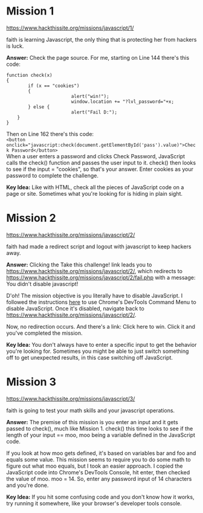 # Mission 1
https://www.hackthissite.org/missions/javascript/1/

faith is learning Javascript, the only thing that is protecting her from hackers is luck.

**Answer:** Check the page source. For me, starting on Line 144 there's this code:  
```
function check(x)
{  
        if (x == "cookies")  
        {  
                        alert("win!");  
                        window.location += "?lvl_password="+x;  
        } else {  
                        alert("Fail D:");  
	}  
} 
```

Then on Line 162 there's this code:  
`<button onclick="javascript:check(document.getElementById('pass').value)">Check Password</button>`  
When a user enters a password and clicks Check Password, JavaScript calls the check() function and passes the user input to it. check() then looks to see if the input = "cookies", so that's your answer. Enter cookies as your password to complete the challenge.

**Key Idea:** Like with HTML, check all the pieces of JavaScript code on a page or site. Sometimes what you're looking for is hiding in plain sight.

# Mission 2
https://www.hackthissite.org/missions/javascript/2/

faith had made a redirect script and logout with javascript to keep hackers away.

**Answer:** Clicking the Take this challenge! link leads you to https://www.hackthissite.org/missions/javascript/2/, which redirects to https://www.hackthissite.org/missions/javascript/2/fail.php with a message: You didn't disable javascript!

D'oh! The mission objective is you literally have to disable JavaScript. I followed the instructions [here](https://developers.google.com/web/tools/chrome-devtools/command-menu) to use Chrome's DevTools Command Menu to disable JavaScript. Once it's disabled, navigate back to https://www.hackthissite.org/missions/javascript/2/.

Now, no redirection occurs. And there's a link: Click here to win. Click it and you've completed the mission.

**Key Idea:** You don't always have to enter a specific input to get the behavior you're looking for. Sometimes you might be able to just switch something off to get unexpected results, in this case switching off JavaScript.

# Mission 3
https://www.hackthissite.org/missions/javascript/3/

faith is going to test your math skills and your javascript operations.

**Answer:** The premise of this mission is you enter an input and it gets passed to check(), much like Mission 1. check() this time looks to see if the length of your input == moo, moo being a variable defined in the JavaScript code.

If you look at how moo gets defined, it's based on variables bar and foo and equals some value. This mission seems to require you to do some math to figure out what moo equals, but I took an easier approach. I copied the JavaScript code into Chrome's DevTools Console, hit enter, then checked the value of moo. moo = 14. So, enter any password input of 14 characters and you're done.

**Key Idea:** If you hit some confusing code and you don't know how it works, try running it somewhere, like your browser's developer tools console.